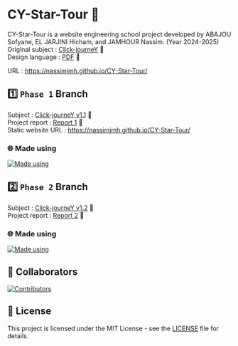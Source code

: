 # CY-Star-Tour 🚀

CY-Star-Tour is a website engineering school project developed by ABAJOU Sofyane, EL JARJINI Hicham, and JAMHOUR Nassim. (Year 2024-2025) <br>
Original subject : [Click-journeY](documents/Projet_Click_journeY_v1.0_Présentation.pdf) 📄<br>
Design language : [PDF](documents/da.pdf) 📄<br>

URL : https://nassimjmh.github.io/CY-Star-Tour/<br>

## 1️⃣ `Phase 1` Branch

Subject : [Click-journeY v1.1](documents/Projet_Click_journeY_v1.1_PHASE1.pdf) 📄<br>
Project report : [Report 1](documents/phase1report.pdf) 📄<br>
Static website URL : https://nassimjmh.github.io/CY-Star-Tour/
### 🌐 Made using
<a href="https://github.com/nassimjmh/CY-Star-Tour">
    <img src="https://skillicons.dev/icons?i=html,css&theme=dark" alt="Made using"/>
</a>

## 2️⃣ `Phase 2` Branch

Subject : [Click-journeY v1.2](documents/Projet_Click_journeY_v1.2_PHASE2.pdf) 📄<br>
Project report : [Report 2](documents/phase2report.pdf) 📄<br>
### 🌐 Made using
<a href="https://github.com/nassimjmh/CY-Star-Tour">
    <img src="https://skillicons.dev/icons?i=php&theme=light" alt="Made using"/>
</a>

## 👥 Collaborators

<a href="https://github.com/nassimjmh/CY-Star-Tour/graphs/contributors">
  <img src="https://contrib.rocks/image?repo=nassimjmh/CY-Star-Tour" alt="Contributors" />
</a>

## 📜 License
This project is licensed under the MIT License - see the [LICENSE](LICENSE) file for details.
